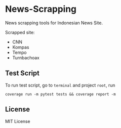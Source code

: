 # News-Scrapping

News scrapping tools for Indonesian News Site.

Scrapped site:
- CNN
- Kompas
- Tempo
- Turnbachoax

## Test Script

To run test script, go to `terminal` and project `root`, run

```shell
coverage run -m pytest tests && coverage report -m
```

## License

MIT License